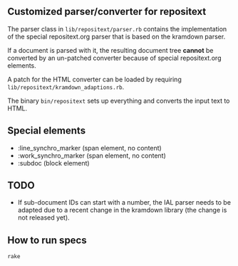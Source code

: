 ## Customized parser/converter for repositext

The parser class in `lib/repositext/parser.rb` contains the
implementation of the special repositext.org parser that is based on the
kramdown parser.

If a document is parsed with it, the resulting document tree **cannot**
be converted by an un-patched converter because of special
repositext.org elements.

A patch for the HTML converter can be loaded by requiring
`lib/repositext/kramdown_adaptions.rb`.

The binary `bin/repositext` sets up everything and converts the input
text to HTML.

## Special elements

* :line_synchro_marker (span element, no content)
* :work_synchro_marker (span element, no content)
* :subdoc (block element)

## TODO

* If sub-document IDs can start with a number, the IAL parser needs to
  be adapted due to a recent change in the kramdown library (the change
  is not released yet).

## How to run specs

    rake
